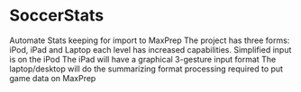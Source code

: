 # SoccerStats
Automate Stats keeping for import to MaxPrep
The project has three forms: iPod, iPad and Laptop
each level has increased capabilities. Simplified input is on the iPod
The iPad will have a graphical 3-gesture input format
The laptop/desktop will do the summarizing format processing required to put game data on MaxPrep
